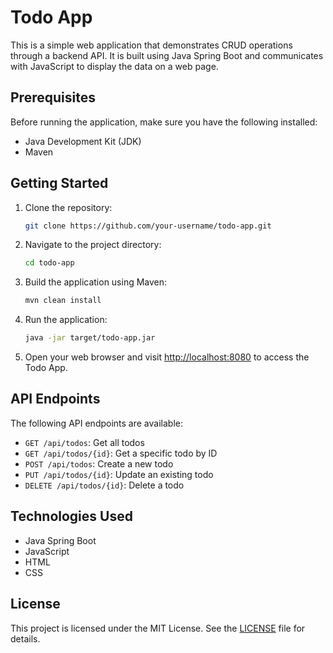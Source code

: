 # Todo App

This is a simple web application that demonstrates CRUD operations through a backend API. It is built using Java Spring Boot and communicates with JavaScript to display the data on a web page.

## Prerequisites

Before running the application, make sure you have the following installed:

- Java Development Kit (JDK)
- Maven

## Getting Started

1. Clone the repository:

    ```bash
    git clone https://github.com/your-username/todo-app.git
    ```

2. Navigate to the project directory:

    ```bash
    cd todo-app
    ```

3. Build the application using Maven:

    ```bash
    mvn clean install
    ```

4. Run the application:

    ```bash
    java -jar target/todo-app.jar
    ```

5. Open your web browser and visit [http://localhost:8080](http://localhost:8080) to access the Todo App.

## API Endpoints

The following API endpoints are available:

- `GET /api/todos`: Get all todos
- `GET /api/todos/{id}`: Get a specific todo by ID
- `POST /api/todos`: Create a new todo
- `PUT /api/todos/{id}`: Update an existing todo
- `DELETE /api/todos/{id}`: Delete a todo

## Technologies Used

- Java Spring Boot
- JavaScript
- HTML
- CSS

## License

This project is licensed under the MIT License. See the [LICENSE](LICENSE) file for details.


